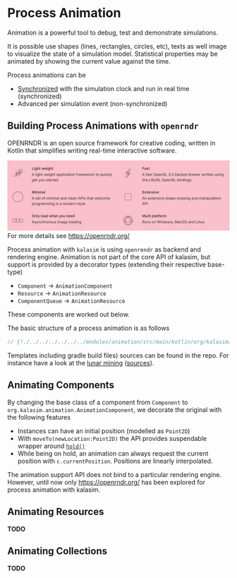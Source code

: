 # Process Animation


[//]: # (https://www.salabim.org/manual/Animation.html)

Animation is a powerful tool to debug, test and demonstrate simulations.

It is possible use shapes (lines, rectangles, circles, etc), texts as well image to visualize the state of a simulation model. Statistical properties may be animated by showing the current value against the time.

Process animations can be

* [Synchronized](../advanced.md#clock-synchronization) with the simulation clock and run in real time (synchronized)
* Advanced per simulation event (non-synchronized)


## Building Process Animations with `openrndr`

OPENRNDR is an open source framework for creative coding, written in Kotlin that simplifies writing real-time interactive software.

![](openrndr_features.png)
For more details see https://openrndr.org/

Process animation with `kalasim` is using `openrendr` as backend and rendering engine. Animation is not part of the core API of kalasim, but support is provided by a decorator types (extending their respective base-type)

* `Component` -> `AnimationComponent`
* `Resource` -> `AnimationResource`
* `ComponentQueue` -> `AnimationResource`

These components are worked out below.

The basic structure of a process animation is as follows

```kotlin
// {!./../../../../../../modules/animation/src/main/kotlin/org/kalasim/animation/AnimationTemplate.kt!}
```
Templates including gradle build files) sources can be found in the repo. For instance have a look at the [lunar mining](lunar_mining.md) ([sources](../../../../simulations/lunar-mining)).


## Animating Components

By changing the base class of a component from `Component` to `org.kalasim.animation.AnimationComponent`, we decorate the original with the following features

* Instances can have an initial position (modelled as `Point2D`)
* With `moveTo(newLocation:Point2D)` the API provides suspendable wrapper around [`hold()`](../component.md#hold) 
* While being on hold, an animation can always request the current position with `c.currentPosition`. Positions are linearly interpolated.


The animation support API does not bind to a particular rendering engine. However, until now only https://openrndr.org/ has been explored for process animation with kalasim.

## Animating Resources

**TODO** 

[//]: # (**TODO** for queues consider point circles https://guide.openrndr.org/#/04_Drawing_basics/C05_ComplexShapes?id=shapes-and-contours-from-primitives)


## Animating Collections

**TODO** 

[//]: # (**TODO** for queues consider point circles https://guide.openrndr.org/#/04_Drawing_basics/C05_ComplexShapes?id=shapes-and-contours-from-primitives)

